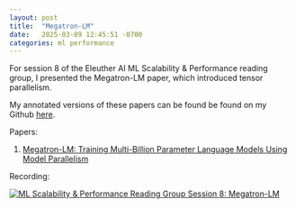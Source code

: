 ```yaml
---
layout: post
title:  "Megatron-LM"
date:   2025-03-09 12:45:51 -0700
categories: ml performance
---
```


For session 8 of the Eleuther AI ML Scalability & Performance reading group, I presented the Megatron-LM paper, which introduced tensor parallelism. 

My annotated versions of these papers can be found be found on my Github [here](https://github.com/danielvegamyhre/ml-scalability-and-performance-reading-group/tree/main/session_8).


Papers:
1. [Megatron-LM: Training Multi-Billion Parameter Language Models Using Model Parallelism](https://arxiv.org/abs/1909.08053)

Recording:

[![ML Scalability & Performance Reading Group Session 8: Megatron-LM](https://img.youtube.com/vi/ImKyR1tsPPE/maxresdefault.jpg)](https://youtu.be/ImKyR1tsPPE)
